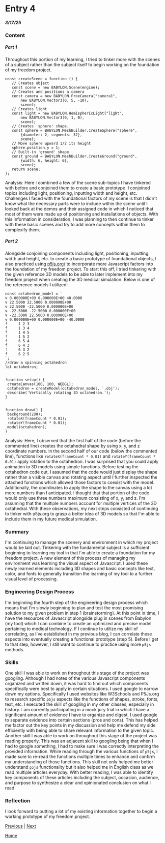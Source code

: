 # Entry 4
##### 3/17/25

### Content

##### Part 1

Throughout this portion of my learning, I tried to tinker more with the scenes of a subject rather than the subject itself to begin working on the foundation of my freedom project.


``` JS
const createScene = function () {
   // Creates object
   const scene = new BABYLON.Scene(engine);
   // Creates and positions a camera
   const camera = new BABYLON.FreeCamera("camera1",
       new BABYLON.Vector3(0, 5, -10),
       scene);
   // Creates light
   const light = new BABYLON.HemisphericLight("light",
       new BABYLON.Vector3(0, 1, 0),
       scene);
   // Creates 'sphere' shape.
   const sphere = BABYLON.MeshBuilder.CreateSphere("sphere",
       {diameter: 2, segments: 32},
       scene);
   // Move sphere upward 1/2 its height
   sphere.position.y = 1;
   // Built-in 'ground' shape.
   const ground = BABYLON.MeshBuilder.CreateGround("ground",
       {width: 6, height: 6},
       scene);
   return scene;
};
```
Analysis: Here I combined a few of the scene sub-topics I have tinkered with before and conjoined them to create a basic prototype. I conjoined topics including light, positioning, inputting width and height, etc. Challenges I faced with the foundational factors of my scene is that I didn't know what the necessary parts were to include within the scene until I looked back at the demos and their assigned code in which I noticed that most of them were made up of positioning and installations of objects. With this information in consideration, I was planning to then continue to tinker with these basic scenes and try to add more concepts within them to complexify them.

##### Part 2

Alongside conjoining components including light, positioning, inputting width and height, etc. to create a basic prototype of foundational objects, I also practiced using [p5js.org/](https://p5js.org/) to incorporate more Javascript factors into the foundation of my freedom project. To start this off, I tried tinkering with the given reference 3D models to be able to later implement into my freedom project when creating the 3D medical simulation. Below is one of the reference models I utilized:


``` JS
const octahedron_model = `
v 0.000000E+00 0.000000E+00 40.0000
v 22.5000 22.5000 0.000000E+00
v 22.5000 -22.5000 0.000000E+00
v -22.5000 -22.5000 0.000000E+00
v -22.5000 22.5000 0.000000E+00
v 0.000000E+00 0.000000E+00 -40.0000
f     1 2 3
f     1 3 4
f     1 4 5
f     1 5 2
f     6 5 4
f     6 4 3
f     6 3 2
f     6 2 5
`;
//draw a spinning octahedron
let octahedron;


function setup() {
 createCanvas(100, 100, WEBGL);
 octahedron = createModel(octahedron_model, '.obj');
 describe('Vertically rotating 3D octahedron.');
}


function draw() {
 background(200);
 rotateX(frameCount * 0.01);
 rotateY(frameCount * 0.01);
 model(octahedron);
}
```
Analysis: Here, I observed that the first half of the code (before the commented line) creates the octahedral shape by using x, y, and z coordinate numbers. In the second half of our code (below the commented line), functions like `rotateX(frameCount * 0.01)` and `rotateY(frameCount * 0.01)` apply rotation to the octahedron. I was surprised that you could apply animation to 3D models using simple functions. Before testing the octahedron code out, I assumed that the code would just display the shape rather than a visible canvas and rotating aspect until I further inspected the attached functions which allowed those factors to coexist with the model. Additionally, the coordinates to apply the shape to the canvas using a lot more numbers than I anticipated. I thought that that portion of the code would only use three numbers maximum consisting of x, y, and z. I'm assuming that the multiple numbers account for multiple vertices of the 3D octahedral. With these observations, my next steps consisted of continuing to tinker with p5js.org to grasp a better idea of 3D models so that I'm able to include them in my future medical simulation.

### Summary

I'm continuing to manage the scenery and environment in which my project would be laid out. Tinkering with the fundamental subject is a sufficient beginning to learning my tool in that I'm able to create a foundation for my freedom project. A new element of this process of managing my environment was learning the visual aspect of Javascript. I used these newly learned elements including 3D shapes and basic concepts like text, color, and fonts to generally transition the learning of my tool to a further visual level of processing.

### Engineering Design Process

I'm beginning the fourth step of the engineering design process which means that I'm slowly beginning to plan and test the most promising solution to my given problem in step 1 (brainstorming). At this point in time, I have the resources of Javascript alongside plug in scenes from Babylon (my tool) which I can combine to create an optimized and precise model pertaining to medical technology. If I continue to utilize my skill of correlating, as I've established in my previous blog, I can correlate  these aspects into eventually creating a functional prototype (step 5). Before I get to that step, however, I still want to continue to practice using more `p5js` methods.

### Skills

One skill I was able to work on throughout this stage of the project was googling. Although I had notes of the various Javascript components organized and written down, it was hard to find out which components specifically were best to apply in certain situations. I used google to narrow down my options. Specifically I used websites like W3Schools and P5Js.org to research specific `p5js` aspects like the functions of shapes, stroke, fonts, text, etc. I executed the skill of googling in my other classes, especially in history. I am currently participating in a mock jury trial in which I have a significant amount of evidence I have to organize and digest. I used google to separate evidence into certain sections (pros and cons). This has helped me  factor out the key points in my discussion and help me defend my side efficiently with being able to share relevant information to the given topic. Another skill I was able to work on throughout this stage of the project was reading properly. This was an adjacent skill to googling being that when I had to google something, I had to make sure I was correctly interpreting the provided information. While reading through the various functions of `p5js`, I made sure to re-read the functions multiple times to enhance and confirm my understanding of those functions. This skill not only helped me better understand `p5js` functionality but it also helped me in English class as we read multiple articles everyday. With better reading, I was able to identify key components of these articles including the subject, occasion, audience, and purpose to synthesize a clear and opinionated conclusion on what I read.

### Reflection

I look forward to putting a lot of my existing information together to begin a working prototype of my freedom project.


[Previous](entry03.md) | [Next](entry05.md)


[Home](../README.md)
